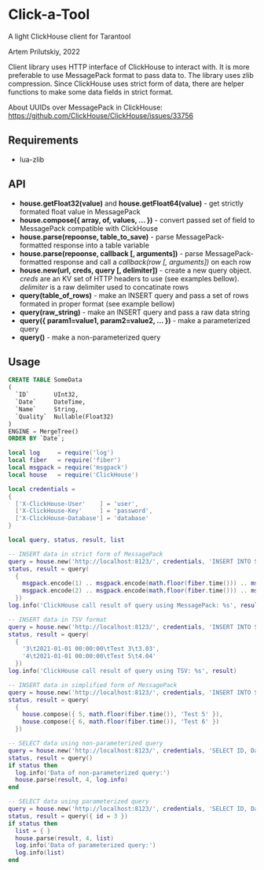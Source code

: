 # Click-a-Tool
A light ClickHouse client for Tarantool

Artem Prilutskiy, 2022

Client library uses HTTP interface of ClickHouse to interact with. It is more preferable to use MessagePack format to pass data to. The library uses zlib compression. Since ClickHouse uses strict form of data, there are helper functions to make some data fields in strict format.

About UUIDs over MessagePack in ClickHouse: https://github.com/ClickHouse/ClickHouse/issues/33756

## Requirements

* lua-zlib

## API

* **house.getFloat32(value)** and **house.getFloat64(value)** - get strictly formated float value in MessagePack
* **house.compose({ array, of, values, ... })** - convert passed set of field to MessagePack compatible with ClickHouse
* **house.parse(repoonse, table_to_save)** - parse MessagePack-formatted response into a table variable
* **house.parse(repoonse, callback [, arguments])** - parse MessagePack-formatted response and call a *callback(row [, arguments])* on each row 
* **house.new(url, creds, query [, delimiter])** - create a new query object. *creds* are an KV set of HTTP headers to use (see examples bellow). *delimiter* is a raw delimiter used to concatinate rows
* **query(table_of_rows)** - make an INSERT query and pass a set of rows formated in proper format (see example bellow)
* **query(raw_string)** - make an INSERT query and pass a raw data string
* **query({ param1=value1, param2=value2, ... })** - make a parameterized query
* **query()** - make a non-parameterized query

## Usage

```SQL
CREATE TABLE SomeData
(
  `ID`       UInt32,
  `Date`     DateTime,
  `Name`     String,
  `Quality`  Nullable(Float32)
)
ENGINE = MergeTree()
ORDER BY `Date`;
```

```Lua
local log     = require('log')
local fiber   = require('fiber')
local msgpack = require('msgpack')
local house   = require('ClickHouse')

local credentials =
{
  ['X-ClickHouse-User'    ] = 'user',
  ['X-ClickHouse-Key'     ] = 'password',
  ['X-ClickHouse-Database'] = 'database'
}

local query, status, result, list

-- INSERT data in strict form of MessagePack
query = house.new('http://localhost:8123/', credentials, 'INSERT INTO SomeData (ID, Date, Name, Quality) FORMAT MsgPack')
status, result = query(
  {
    msgpack.encode(1) .. msgpack.encode(math.floor(fiber.time())) .. msgpack.encode('Test 1') .. house.getFloat32(1.01),
    msgpack.encode(2) .. msgpack.encode(math.floor(fiber.time())) .. msgpack.encode('Test 2') .. house.getFloat32(2.02)
  })
log.info('ClickHouse call result of query using MessagePack: %s', result)

-- INSERT data in TSV format
query = house.new('http://localhost:8123/', credentials, 'INSERT INTO SomeData (ID, Date, Name, Quality) FORMAT TabSeparated', '\n')
status, result = query(
  {
    '3\t2021-01-01 00:00:00\tTest 3\t3.03',
    '4\t2021-01-01 00:00:00\tTest 5\t4.04'
  })
log.info('ClickHouse call result of query using TSV: %s', result)

-- INSERT data in simplified form of MessagePack
query = house.new('http://localhost:8123/', credentials, 'INSERT INTO SomeData (ID, Date, Name) FORMAT MsgPack')
status, result = query(
  {
    house.compose({ 5, math.floor(fiber.time()), 'Test 5' }),
    house.compose({ 6, math.floor(fiber.time()), 'Test 6' })
  })

-- SELECT data using non-parameterized query
query = house.new('http://localhost:8123/', credentials, 'SELECT ID, Date, Name, Quality FORMAT MsgPack')
status, result = query()
if status then
  log.info('Data of non-parameterized query:')
  house.parse(result, 4, log.info)
end

-- SELECT data using parameterized query
query = house.new('http://localhost:8123/', credentials, 'SELECT ID, Date, Name, Quality WHERE ID > {id:UInt32} FORMAT MsgPack')
status, result = query({ id = 3 })
if status then
  list = { }
  house.parse(result, 4, list)
  log.info('Data of parameterized query:')
  log.info(list)
end
```
